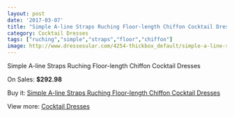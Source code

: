 ```yaml
---
layout: post
date: '2017-03-07'
title: "Simple A-line Straps Ruching Floor-length Chiffon Cocktail Dresses"
category: Cocktail Dresses
tags: ["ruching","simple","straps","floor","chiffon"]
image: http://www.dressesular.com/4254-thickbox_default/simple-a-line-straps-ruching-floor-length-chiffon-cocktail-dresses.jpg
---
```

Simple A-line Straps Ruching Floor-length Chiffon Cocktail Dresses

On Sales: **$292.98**
<a href="https://www.dressesular.com/cocktail-dresses/1957-simple-a-line-straps-ruching-floor-length-chiffon-cocktail-dresses.html"><amp-img layout="responsive" width="600" height="600" src="//www.dressesular.com/4254-thickbox_default/simple-a-line-straps-ruching-floor-length-chiffon-cocktail-dresses.jpg" alt="Simple A-line Straps Ruching Floor-length Chiffon Cocktail Dresses 0" /></a>

Buy it: [Simple A-line Straps Ruching Floor-length Chiffon Cocktail Dresses](https://www.dressesular.com/cocktail-dresses/1957-simple-a-line-straps-ruching-floor-length-chiffon-cocktail-dresses.html "Simple A-line Straps Ruching Floor-length Chiffon Cocktail Dresses")

View more: [Cocktail Dresses](https://www.dressesular.com/12-cocktail-dresses "Cocktail Dresses")
